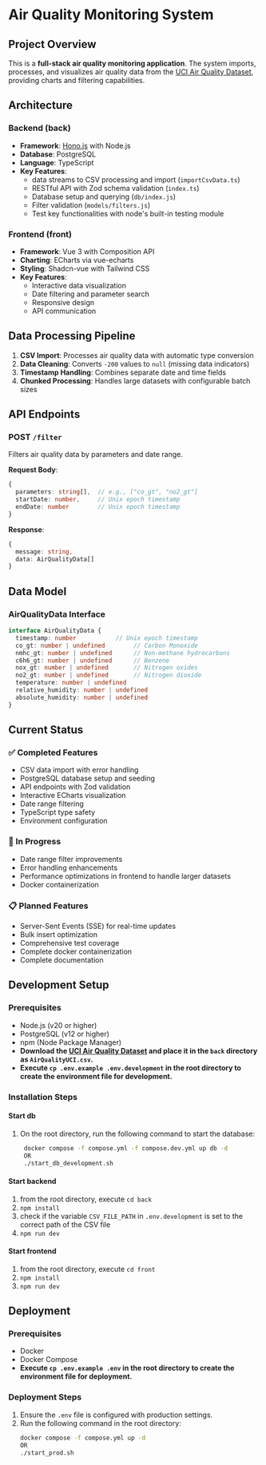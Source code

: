 # Air Quality Monitoring System

## Project Overview

This is a **full-stack air quality monitoring application**. The system imports, processes, and visualizes air quality data from the [UCI Air Quality Dataset](https://archive.ics.uci.edu/dataset/360/air+quality), providing charts and filtering capabilities.

## Architecture

### Backend (back)
- **Framework**: [Hono.js](https://hono.dev/) with Node.js
- **Database**: PostgreSQL
- **Language**: TypeScript
- **Key Features**:
  - data streams to CSV processing and import (`importCsvData.ts`)
  - RESTful API with Zod schema validation (`index.ts`)
  - Database setup and querying (`db/index.js`)
  - Filter validation (`models/filters.js`)
  - Test key functionalities with node's built-in testing module

### Frontend (front)
- **Framework**: Vue 3 with Composition API
- **Charting**: ECharts via vue-echarts
- **Styling**: Shadcn-vue with Tailwind CSS
- **Key Features**:
  - Interactive data visualization
  - Date filtering and parameter search
  - Responsive design
  - API communication

## Data Processing Pipeline

1. **CSV Import**: Processes air quality data with automatic type conversion
2. **Data Cleaning**: Converts `-200` values to `null` (missing data indicators)
3. **Timestamp Handling**: Combines separate date and time fields
4. **Chunked Processing**: Handles large datasets with configurable batch sizes

## API Endpoints

### POST `/filter`
Filters air quality data by parameters and date range.

**Request Body**:
```typescript
{
  parameters: string[],  // e.g., ["co_gt", "no2_gt"]
  startDate: number,     // Unix epoch timestamp
  endDate: number        // Unix epoch timestamp
}
```

**Response**:
```typescript
{
  message: string,
  data: AirQualityData[]
}
```

## Data Model

### AirQualityData Interface
```typescript
interface AirQualityData {
  timestamp: number           // Unix epoch timestamp
  co_gt: number | undefined        // Carbon Monoxide
  nmhc_gt: number | undefined      // Non-methane hydrocarbons
  c6h6_gt: number | undefined      // Benzene
  nox_gt: number | undefined       // Nitrogen oxides
  no2_gt: number | undefined       // Nitrogen dioxide
  temperature: number | undefined
  relative_humidity: number | undefined
  absolute_humidity: number | undefined
}
```

## Current Status

### ✅ Completed Features
- CSV data import with error handling
- PostgreSQL database setup and seeding
- API endpoints with Zod validation
- Interactive ECharts visualization
- Date range filtering
- TypeScript type safety
- Environment configuration

### 🚧 In Progress
- Date range filter improvements
- Error handling enhancements
- Performance optimizations in frontend to handle larger datasets
- Docker containerization

### 📋 Planned Features
- Server-Sent Events (SSE) for real-time updates
- Bulk insert optimization
- Comprehensive test coverage
- Complete docker containerization
- Complete documentation

## Development Setup

### Prerequisites
- Node.js (v20 or higher)
- PostgreSQL (v12 or higher)
- npm (Node Package Manager)
- **Download the [UCI Air Quality Dataset](https://archive.ics.uci.edu/dataset/360/air+quality) and place it in the `back` directory as `AirQualityUCI.csv`.**
- **Execute `cp .env.example .env.development` in the root directory to create the environment file for development.**

### Installation Steps

#### Start db
1. On the root directory, run the following command to start the database:
   ```bash
    docker compose -f compose.yml -f compose.dev.yml up db -d
    OR
    ./start_db_development.sh
   ```

#### Start backend
1. from the root directory, execute `cd back`
2. `npm install`
3. check if the variable `CSV_FILE_PATH` in `.env.development` is set to the correct path of the CSV file
4. `npm run dev`

#### Start frontend
1. from the root directory, execute `cd front`
2. `npm install`
5. `npm run dev`

## Deployment

### Prerequisites
- Docker
- Docker Compose
- **Execute `cp .env.example .env` in the root directory to create the environment file for deployment.**

### Deployment Steps
1. Ensure the `.env` file is configured with production settings.
2. Run the following command in the root directory:
   ```bash
   docker compose -f compose.yml up -d
   OR
   ./start_prod.sh
   ```



